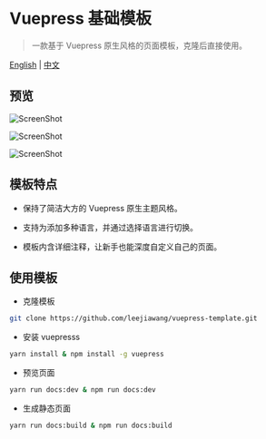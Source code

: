 # Vuepress 基础模板

> 一款基于 Vuepress 原生风格的页面模板，克隆后直接使用。

[English](README_EN.md) | [中文](README.md)

## 预览

![ScreenShot](https://github.com/leejiawang/vuepress-template/blob/master/docs/.vuepress/public/screenshot1.png)

![ScreenShot](https://github.com/leejiawang/vuepress-template/blob/master/docs/.vuepress/public/screenshot3.png)

![ScreenShot](https://github.com/leejiawang/vuepress-template/blob/master/docs/.vuepress/public/screenshot4.png)

## 模板特点

- 保持了简洁大方的 Vuepress 原生主题风格。

- 支持为添加多种语言，并通过选择语言进行切换。

- 模板内含详细注释，让新手也能深度自定义自己的页面。

## 使用模板

- 克隆模板
``` sh
git clone https://github.com/leejiawang/vuepress-template.git
```
- 安装 vuepresss
``` sh
yarn install & npm install -g vuepress
```

- 预览页面
``` sh
yarn run docs:dev & npm run docs:dev
```

- 生成静态页面
``` sh
yarn run docs:build & npm run docs:build
```
